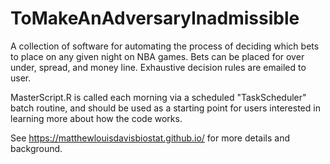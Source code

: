 # ToMakeAnAdversaryInadmissible
A collection of software for automating the process of deciding which bets to place on any given night on NBA games. Bets can be placed for over under, spread, and money line. Exhaustive decision rules are emailed to user. 

MasterScript.R is called each morning via a scheduled "TaskScheduler" batch routine, and should be used as a starting point for users interested in learning more about how the code works.

See https://matthewlouisdavisbiostat.github.io/ for more details and background. 
